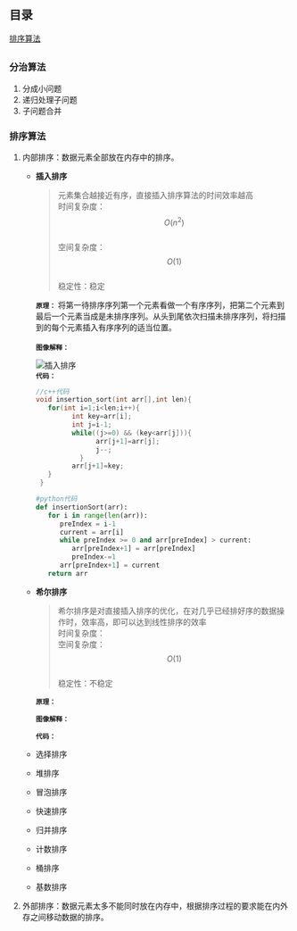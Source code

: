 ## 目录
[排序算法](#排序算法)
##
### 分治算法   
1. 分成小问题
2. 递归处理子问题  
3. 子问题合并  

### 排序算法
1. 内部排序：数据元素全部放在内存中的排序。
   - **插入排序**
     
        > 元素集合越接近有序，直接插入排序算法的时间效率越高  
          时间复杂度： $$O(n^2)$$  
          空间复杂度： $$O(1)$$  
          稳定性：稳定
     
     **`原理：`**
        将第一待排序序列第一个元素看做一个有序序列，把第二个元素到最后一个元素当成是未排序序列。从头到尾依次扫描未排序序列，将扫描到的每个元素插入有序序列的适当位置。<br>  
     **`图像解释：`**
     
        ![插入排序](https://study-image-www.oss-cn-beijing.aliyuncs.com/insertionSort.gif?Expires=1736841489&OSSAccessKeyId=TMP.3KdR7nbeXZS34N5Aiojg1cTLySa23ZRbEjWtNE5EWFtMAMz8QRxqLxzaLEzNNV1AUyyqKUqRkXqsYkizH63pypcQe5cmHT&Signature=rcbnLzfLbm%2BBCwAKfmselL0NqKw%3D)  
     **`代码：`**
        ```c++
        //c++代码
        void insertion_sort(int arr[],int len){
           for(int i=1;i<len;i++){
                 int key=arr[i];
                 int j=i-1;
                 while((j>=0) && (key<arr[j])){
                       arr[j+1]=arr[j];
                       j--;
                   }
                 arr[j+1]=key;
           }
         } 
        ```
        ```python
        #python代码
        def insertionSort(arr):
           for i in range(len(arr)):
              preIndex = i-1
              current = arr[i]
              while preIndex >= 0 and arr[preIndex] > current:
                 arr[preIndex+1] = arr[preIndex]
                 preIndex-=1
              arr[preIndex+1] = current
           return arr
        ```
   - **希尔排序**
     > 希尔排序是对直接插入排序的优化，在对几乎已经排好序的数据操作时，效率高，即可以达到线性排序的效率  
       时间复杂度：  
       空间复杂度：$$O(1)$$  
       稳定性：不稳定
       
     **`原理：`**
        
     **`图像解释：`**
        
     **`代码：`**
     
   - 选择排序
   - 堆排序
   - 冒泡排序
   - 快速排序
   - 归并排序
   - 计数排序
   - 桶排序
   - 基数排序
     
2. 外部排序：数据元素太多不能同时放在内存中，根据排序过程的要求能在内外存之间移动数据的排序。
